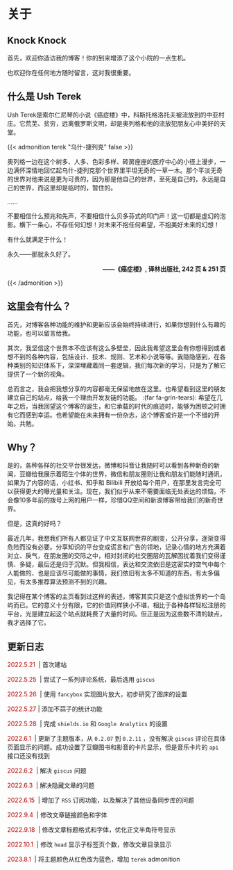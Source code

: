 # 关于


## Knock Knock

首先，欢迎你造访我的博客！你的到来增添了这个小院的一点生机。

也欢迎你在任何地方随时留言，这对我很重要。

## 什么是 Ush Terek

Ush Terek是索尔仁尼琴的小说《癌症楼》中，科斯托格洛托夫被流放到的中亚村庄。它荒芜、贫穷，远离俄罗斯文明，却是奥列格和他的流放犯朋友心中美好的天堂。

{{< admonition terek "乌什-捷列克" false >}}

奥列格一边在这个树多、人多、色彩多样、砖房座座的医疗中心的小径上漫步，一边满怀深情地回忆起乌什-捷列克那个世界里平坦无奇的一草一木。那个平淡无奇的世界对他来说是更为可贵的，因为那是他自己的世界，至死是自己的，永远是自己的世界，而这里却是临时的，暂住的。

……

不要相信什么预兆和先声，不要相信什么贝多芬式的叩门声！这一切都是虚幻的泡影。横下一条心，不存任何幻想！对未来不抱任何希望，不抱美好未来的幻想！

有什么就满足于什么！

永久——那就永久好了。

<p align="right"><b>——《癌症楼》, 译林出版社, 242 页 & 251 页</b></p>

{{< /admonition >}}

## 这里会有什么？

首先，对博客各种功能的维护和更新应该会始终持续进行，如果你想到什么有趣的功能，也可以留言给我。

其次，我坚信这个世界本不应该有这么多壁垒，因此我希望这里会有你想得到或者想不到的各种内容，包括设计、技术、规则、艺术和小说等等。我隐隐感到，在各种类别的知识体系下，深深埋藏着同一套逻辑，我们每次新的学习，只是为了解它提供了一个新的视角。

总而言之，我会把我想分享的内容都毫无保留地放在这里。也希望看到这里的朋友建立自己的站点，给我一个理由开发友链的功能。 :(far fa-grin-tears): 希望在几年之后，当我回望这个博客的诞生，和它承载的时代的痕迹时，能够为困顿之时拥有它而感到幸运。也希望能在未来拥有一份杂志，这个博客或许是一个不错的开始。共勉。

## Why？

是的，各种各样的社交平台很发达，微博和抖音让我随时可以看到各种新奇的新闻，豆瓣给我展示着陌生个体的世界，微信和朋友圈则让我和朋友们能随时通讯，如果为了内容的话，小红书、知乎和 Bilibili 开放给每个用户，在那里发言完全可以获得更大的曝光量和关注。现在，我们似乎从来不需要面临无处表达的烦恼，不会像10多年前的拨号上网的用户一样，珍惜QQ空间和新浪博客带给我们的新奇世界。

但是，这真的好吗？

最近几年，我想我们所有人都见证了中文互联网世界的剧变，公开分享，逐渐变得危险而没有必要。分享知识的平台变成谎言和广告的领地，记录心情的地方充满着对立、戾气，在朋友圈的交际之中，相对封闭的社交圈层的瓦解困扰着我们变得谨慎、多疑，最后还是归于沉默。但我相信，表达和交流依旧是这密实的空气中每个人能做的、也是应该尽可能做的事情，我们依旧有太多不知道的东西，有太多偏见，有太多推荐算法预测不到的兴趣。

我记得在某个博客的主页看到过这样的表述，博客其实只是这个虚拟世界的一个岛屿而已。它的意义十分有限，它的价值同样狭小不堪，相比于各种各样轻松注册的平台，光是建立起这个站点就耗费了大量的时间。但正是因为这些数不清的缺点，我才选择了它。

## 更新日志

<font color=B20600> 2022.5.21 </font> |  首次建站

<font color=B20600> 2022.5.25 </font> |  尝试了一系列评论系统，最后选用 `giscus` 

<font color=B20600> 2022.5.26 </font> |  使用 `fancybox` 实现图片放大，初步研究了图床的设置

<font color=B20600> 2022.5.27 </font> |  添加不蒜子的统计功能

<font color=B20600> 2022.5.28 </font> |  完成 `shields.io`  和 `Google Analytics` 的设置

<font color=B20600>2022.6.1 </font> |  更新了主题版本，从 `0.2.07` 到 `0.2.11` ，没有解决 `giscus` 评论在具体页面显示的问题。成功设置了豆瓣图书和影音的卡片显示，但是音乐卡片的 `api` 接口还没有找到

<font color=B20600>2022.6.2 </font> |  解决 `giscus` 问题

<font color=B20600>2022.6.3 </font> |  解决隐藏文章的问题

<font color=B20600>2022.6.15 </font> | 增加了 `RSS` 订阅功能，以及解决了其他设备同步库的问题

<font color=B20600>2022.9.4 </font> | 修改文章链接颜色和字体

<font color=B20600>2022.9.18 </font> | 修改文章标题格式和字体，优化正文半角符号显示

<font color=B20600>2022.10.1 </font> | 修改 `head` 显示子标签页个数，修改文章目录显示

<font color=B20600>2023.8.1 </font> | 将主题颜色从红色改为蓝色，增加  `terek` admonition 
